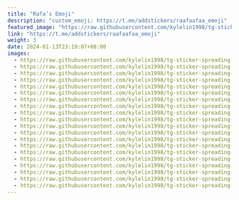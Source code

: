 ```yaml
---
title: "Rafa’s Emoji"
description: "custom_emoji: https://t.me/addstickers/raafaafaa_emoji"
featured_image: "https://raw.githubusercontent.com/kylelin1998/tg-sticker-spreading-worldwide-images/main/img/0f125856-9435-4533-a024-663eaa9c8c04.jpg"
link: "https://t.me/addstickers/raafaafaa_emoji"
weight: 3
date: 2024-01-13T23:19:07+08:00
images:
  - https://raw.githubusercontent.com/kylelin1998/tg-sticker-spreading-worldwide-images/main/img/0f125856-9435-4533-a024-663eaa9c8c04.jpg
  - https://raw.githubusercontent.com/kylelin1998/tg-sticker-spreading-worldwide-images/main/img/506f709e-4fef-45a7-af51-aa5c276d277f.jpg
  - https://raw.githubusercontent.com/kylelin1998/tg-sticker-spreading-worldwide-images/main/img/993eb780-537c-48ad-b556-5c961ea5d58e.jpg
  - https://raw.githubusercontent.com/kylelin1998/tg-sticker-spreading-worldwide-images/main/img/d504803a-aea2-433c-9f5e-7cef68185ba3.jpg
  - https://raw.githubusercontent.com/kylelin1998/tg-sticker-spreading-worldwide-images/main/img/5f62b5f5-3e18-404b-be45-e03b56908409.jpg
  - https://raw.githubusercontent.com/kylelin1998/tg-sticker-spreading-worldwide-images/main/img/0cf80390-4b13-4af0-8125-5e40e43b63f5.jpg
  - https://raw.githubusercontent.com/kylelin1998/tg-sticker-spreading-worldwide-images/main/img/018e0328-b570-4272-90b5-4eb2c93682b3.jpg
  - https://raw.githubusercontent.com/kylelin1998/tg-sticker-spreading-worldwide-images/main/img/34bdbf68-d501-4cf1-a3ae-318332aa341e.jpg
  - https://raw.githubusercontent.com/kylelin1998/tg-sticker-spreading-worldwide-images/main/img/43d36729-771b-4561-9c5a-a4f46d194b1a.jpg
  - https://raw.githubusercontent.com/kylelin1998/tg-sticker-spreading-worldwide-images/main/img/b284dd52-6f77-45ea-a879-ba66f8369c40.jpg
  - https://raw.githubusercontent.com/kylelin1998/tg-sticker-spreading-worldwide-images/main/img/9ab80e71-63c0-40fa-abc5-98fda315de74.jpg
  - https://raw.githubusercontent.com/kylelin1998/tg-sticker-spreading-worldwide-images/main/img/b3a43229-8617-45ae-b732-d0adef49d3ba.jpg
  - https://raw.githubusercontent.com/kylelin1998/tg-sticker-spreading-worldwide-images/main/img/66d81beb-ba91-4685-b227-7a3feef7dafa.jpg
  - https://raw.githubusercontent.com/kylelin1998/tg-sticker-spreading-worldwide-images/main/img/f76d8e97-29d1-491b-afdc-89437118245a.jpg
  - https://raw.githubusercontent.com/kylelin1998/tg-sticker-spreading-worldwide-images/main/img/7800aeda-570e-448f-89ec-f216228eb608.jpg
  - https://raw.githubusercontent.com/kylelin1998/tg-sticker-spreading-worldwide-images/main/img/a1a0bfe0-5c57-433f-87f9-2c7fa5da135f.jpg
  - https://raw.githubusercontent.com/kylelin1998/tg-sticker-spreading-worldwide-images/main/img/d9b63eea-ceae-4b86-84ab-eb9d400d784d.jpg
  - https://raw.githubusercontent.com/kylelin1998/tg-sticker-spreading-worldwide-images/main/img/cc38822f-625e-4e40-be58-1a6eeb02d40a.jpg
  - https://raw.githubusercontent.com/kylelin1998/tg-sticker-spreading-worldwide-images/main/img/d1c5ec0b-0dee-448b-b84b-4db4eeeaf1e0.jpg
  - https://raw.githubusercontent.com/kylelin1998/tg-sticker-spreading-worldwide-images/main/img/f83d1ad5-58b0-4be1-8c3c-83673047aea2.jpg
---
```

